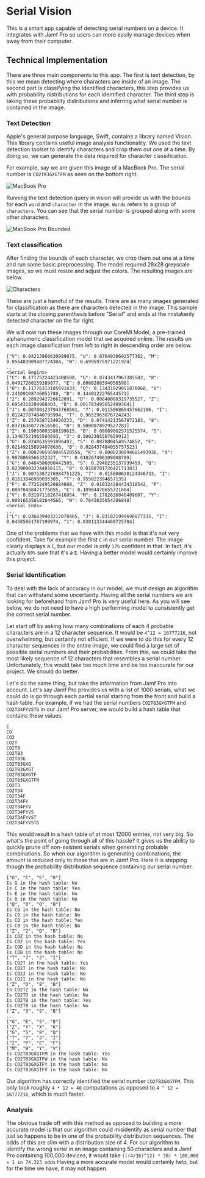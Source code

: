# Serial Vision

This is a smart app capable of detecting serial numbers on a device. It integrates with Jamf Pro so users can more easily manage devices when away from their computer.

## Technical Implementation
There are three main components to this app. The first is text detection, by this we mean detecting where characters are inside of an image. The second part is classifying the identified characters, this step provides us with probability distributions for each identified character. The third step is taking these probability distributions and inferring what serial number is contained in the image.

### Text Detection
Apple's general purpose language, Swift, contains a library named Vision. This library contains useful image analysis functionality. We used the text detection toolset to identify characters and crop them out one at a time. By doing so, we can generate the data required for character classification.

For example, say we are given this image of a MacBook Pro. The serial number is `CO2T83GXGTFM` as seen on the bottom right.

![MacBook Pro](https://raw.githubusercontent.com/g-r-a-n-t/serial-vision/master/images/macbook.png)

Running the text detection query in vision will provide us with the bounds for each `word` and `character` in the image. `Words` refers to a group of `characters`. You can see that the serial number is grouped along with some other characters.

![MacBook Pro Bounded](https://github.com/g-r-a-n-t/serial-vision/raw/master/images/macbook-bounded.png)

### Text classification

After finding the bounds of each character, we crop them out one at a time and run some basic preprocessing. The model required 28x28 greyscale images, so we must resize and adjust the colors. The resulting images are below.

![Characters](https://github.com/g-r-a-n-t/serial-vision/raw/master/images/characters.png)

These are just a handful of the results. There are as many images generated for classification as there are characters detected in the image. This sample starts at the closing parenthesis before "Serial" and ends at the mistakenly detected character on the far right.

We will now run these images through our CoreMl Model, a pre-trained alphanumeric classification model that we acquired online. The results on each image classification from left to right in descending order are below.

```
["V": 0.04213860630989075, "U": 0.0704030692577362, "M": 0.056483909487724304, "W": 0.6995975971221924]
...
<Serial Begins>
["C": 0.17175224423408508, "G": 0.0743417963385582, "8": 0.04917260259389877, "E": 0.6008208394050598]
["0": 0.11776313185691833, "Q": 0.13431929051876068, "O": 0.24109108746051788, "B": 0.1440122276544571]
["2": 0.2892942726612091, "D": 0.00848008319735527, "Z": 0.6954318284988403, "B": 0.0017834956524893641]
["J": 0.007001237943768501, "7": 0.011506869457662106, "I": 0.012427874840795994, "T": 0.9652963876724243]
["Z": 0.2578587234020233, "D": 0.07414213567972183, "8": 0.03716360777616501, "B": 0.5000070929527283]
["Z": 0.19050003588199615, "B": 0.08089062571525574, "S": 0.13467521965503693, "3": 0.5002305507659912]
["G": 0.8240635991096497, "S": 0.0878804549574852, "E": 0.021492158994078636, "B": 0.028437484055757523]
["Z": 0.0002905959845520556, "K": 0.0008230094681493938, "X": 0.9878068566322327, "Y": 0.010267496109008789]
["G": 0.6484586000442505, "S": 0.2940235137939453, "Q": 0.023909032344818115, "8": 0.010870172642171383]
["J": 0.0071387276984751225, "7": 0.015800638124346733, "I": 0.01613846980035305, "T": 0.955022394657135]
["F": 0.7725249528884888, "Z": 0.010324284434318542, "P": 0.08070458471775055, "E": 0.10984476655721664]
["V": 0.03197118267416954, "M": 0.1782636046409607, "Y": 0.008165350183844566, "W": 0.7643035054206848]
<Serial Ends>
...
["L": 0.036839403212070465, "J": 0.031821999698877335, "I": 0.04585861787199974, "1": 0.038113344460725784]
```

One of the problems that we have with this model is that it's not very confident. Take for example the first `C` in our serial number. The image clearly displays a `C`, but our model is only `17%` confident in that. In fact, it's actually `60%` sure that it's a `E`. Having a better model would certainly improve this project.

### Serial Identification

To deal with the lack of accuracy in our model, we must design an algorithm that can withstand some uncertainty. Having all the serial numbers we are looking for beforehand from Jamf Pro is very useful here. As you will see below, we do not need to have a high performing model to consistently get the correct serial number.

Let start off by asking how many combinations of each 4 probable characters are in a 12 character sequence. It would be `4^12 = 16777216`, not overwhelming, but certainly not efficient. If we were to do this for every 12 character sequences in the entire image, we could find a large set of possible serial numbers and their probabilities. From this, we could take the most likely sequence of 12 characters that resembles a serial number. Unfortunately, this would take too much time and be too inaccurate for our project. We should do better.

Let's do the same thing, but take the information from Jamf Pro into account. Let's say Jamf Pro provides us with a list of 1000 serials, what we could do is go through each partial serial starting from the front and build a hash table. For example, if we had the serial numbers `CO2T83GXGTFM` and `CO2T34FYVSTG` in our Jamf Pro server, we would build a hash table that contains these values.

```
C
CO
CO2
CO2T
CO2T8
CO2T83
CO2T83G
CO2T83GXG
CO2T83GXGT
CO2T83GXGTF
CO2T83GXGTFM
CO2T3
CO2T34
CO2T34F
CO2T34FY
CO2T34FYV
CO2T34FYVS
CO2T34FYVST
CO2T34FYVSTG
```
This would result in a hash table of at most 12000 entries, not very big. So what's the point of going through all of this hassle? It gives us the ability to quickly prune off non-existent serials when generating probable combinations. So when our algorithm is generating combinations, the amount is reduced only to those that are in Jamf Pro. Here it is stepping though the probability distribution sequence containing our serial number.
```
["G", "C", "E", "8"]
Is G in the hash table: No
Is C in the hash table: Yes
Is E in the hash table: No
Is 8 in the hash table: No
["Q", "0", "O", "B"]
Is CQ in the hash table: No
Is C0 in the hash table: No
Is CO in the hash table: Yes
Is CB in the hash table: No
["Z", "2", "D", "B"]
Is COZ in the hash table: No
Is CO2 in the hash table: Yes
Is COD in the hash table: No
Is COB in the hash table: No
["T", "7", "J", "I"]
Is CO2T in the hash table: Yes
Is CO27 in the hash table: No
Is CO2J in the hash table: No
Is CO2I in the hash table: No
["Z", "D", "8", "B"]
Is CO2TZ in the hash table: No
Is CO2TD in the hash table: No
Is CO2T8 in the hash table: Yes
Is CO2TB in the hash table: No
["Z", "3", "S", "B"]
...
["G", "E", "S", "B"]
["Z", "Y", "X", "K"]
["G", "S", "8", "Q"]
["T", "7", "J", "I"]
["Z", "P", "E", "F"]
["M", "W", "Y", "V"]
Is CO2T83GXGTFM in the hash table: Yes
Is CO2T83GXGTFW in the hash table: No
Is CO2T83GXGTFY in the hash table: No
Is CO2T83GXGTFV in the hash table: No
```
Our algorithm has correctly identified the serial number `CO2T83GXGTFM`. This only took roughly `4 * 12 = 48` computations as opposed to `4 ^ 12 = 16777216`, which is much faster.

### Analysis

The obvious trade off with this method as opposed to building a more accurate model is that our algorithm could misidentify as serial number that just so happens to be in one of the probability distribution sequences. The odds of this are slim with a distribution size of 4. For our algorithm to identify the wrong serial in an image containing 50 characters and a Jamf Pro containing 100,000 devices, it would take `(((4/36)^12) * 38) * 100,000 = 1 in 74,323 odds` Having a more accurate model would certainly help, but for the time we have, it may not happen.
